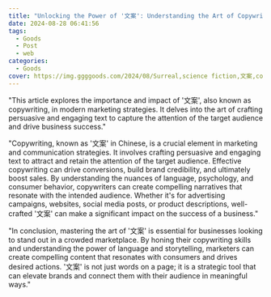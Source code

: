 ```yaml
---
title: "Unlocking the Power of '文案': Understanding the Art of Copywriting"
date: 2024-08-28 06:41:56
tags:
  - Goods
  - Post
  - web
categories:
  - Goods
cover: https://img.ggggoods.com/2024/08/Surreal,science fiction,文案,copywriting,technology,tech,diagrams,renderings,colors_20240830_00001_.png
---
```


"This article explores the importance and impact of '文案', also known as copywriting, in modern marketing strategies. It delves into the art of crafting persuasive and engaging text to capture the attention of the target audience and drive business success."

"Copywriting, known as '文案' in Chinese, is a crucial element in marketing and communication strategies. It involves crafting persuasive and engaging text to attract and retain the attention of the target audience. Effective copywriting can drive conversions, build brand credibility, and ultimately boost sales. By understanding the nuances of language, psychology, and consumer behavior, copywriters can create compelling narratives that resonate with the intended audience. Whether it's for advertising campaigns, websites, social media posts, or product descriptions, well-crafted '文案' can make a significant impact on the success of a business."

"In conclusion, mastering the art of '文案' is essential for businesses looking to stand out in a crowded marketplace. By honing their copywriting skills and understanding the power of language and storytelling, marketers can create compelling content that resonates with consumers and drives desired actions. '文案' is not just words on a page; it is a strategic tool that can elevate brands and connect them with their audience in meaningful ways."
